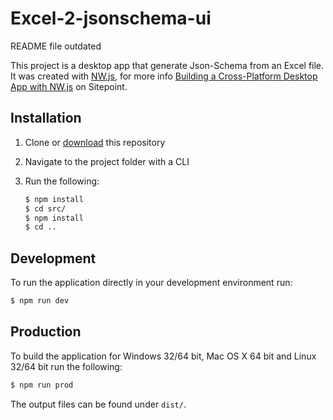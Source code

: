# Excel-2-jsonschema-ui

README file outdated

This project is a desktop app that generate Json-Schema from an Excel file.
It was created with [NW.js][nwjs], for more info [Building a Cross-Platform Desktop App with NW.js][article] on Sitepoint.

## Installation

1. Clone or [download][download] this repository
2. Navigate to the project folder with a CLI
3. Run the following:

   ```bash
   $ npm install
   $ cd src/
   $ npm install
   $ cd ..
   ```

## Development

To run the application directly in your development environment run:

```bash
$ npm run dev
```

## Production

To build the application for Windows 32/64 bit, Mac OS X 64 bit and Linux 32/64 bit run the following:

```bash
$ npm run prod
```

The output files can be found under `dist/`.

[nwjs]: http://nwjs.io/
[article]: https://www.sitepoint.com/cross-platform-desktop-app-nw-js
[nodejs]: https://nodejs.org/en/
[nodejs]: https://nodejs.org/en/
[download]: https://github.com/hugorper/excel-2-jsonschema-ui


